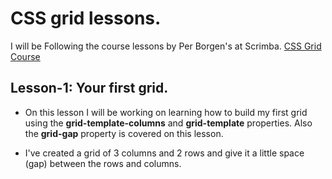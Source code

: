 # CSS grid lessons.

I will be Following the course lessons by Per Borgen's at Scrimba. [CSS Grid Course](https://scrimba.com/g/gR8PTE)

## **Lesson-1: Your first grid**.

   * On this lesson I will be working on learning how to build my first grid using the **grid-template-columns** and **grid-template** properties. Also the **grid-gap** property is covered on this lesson.

   * I've created a grid of 3 columns and 2 rows and give it a little space (gap) between the rows and columns.
